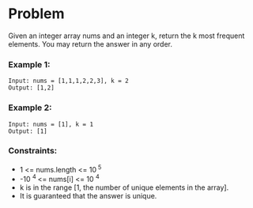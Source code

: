 # Problem

Given an integer array nums and an integer k, return the k most frequent elements. You may return the answer in any order.

### Example 1:

```
Input: nums = [1,1,1,2,2,3], k = 2
Output: [1,2]
```

### Example 2:

```
Input: nums = [1], k = 1
Output: [1]
```

### Constraints:

- 1 <= nums.length <= 10<sup> 5 </sup>
- -10 <sup> 4 </sup> <= nums[i] <= 10 <sup> 4 </sup>
- k is in the range [1, the number of unique elements in the array].
- It is guaranteed that the answer is unique.
